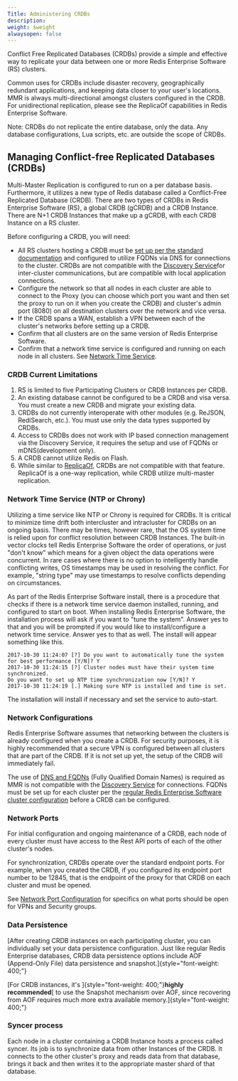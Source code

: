 ```yaml
---
Title: Administering CRDBs
description: 
weight: $weight
alwaysopen: false
---
```

Conflict Free Replicated Databases (CRDBs) provide a simple and
effective way to replicate your data between one or more Redis
Enterprise Software (RS) clusters.

Common uses for CRDBs include disaster recovery, geographically
redundant applications, and keeping data closer to your user's
locations. MMR is always multi-directional amongst clusters configured
in the CRDB. For unidirectional replication, please see the ReplicaOf
capabilities in Redis Enterprise Software.

Note: CRDBs do not replicate the entire database, only the data. Any
database configurations, Lua scripts, etc. are outside the scope of
CRDBs.

Managing Conflict-free Replicated Databases (CRDBs)
---------------------------------------------------

Multi-Master Replication is configured to run on a per database basis.
Furthermore, it utilizes a new type of Redis database called a
Conflict-Free Replicated Database (CRDB). There are two types of CRDBs
in Redis Enterprise Software (RS), a global CRDB (gCRDB) and a CRDB
Instance. There are N+1 CRDB Instances that make up a gCRDB, with each
CRDB Instance on a RS cluster.

Before configuring a CRDB, you will need:

-   All RS clusters hosting a CRDB must be [set up per the standard
    documentation](/redis-enterprise-documentation/administering/cluster-operations/new-cluster-setup/)
    and configured to utilize FQDNs via DNS for connections to the
    cluster. CRDBs are not compatible with the [Discovery
    Service](/redis-enterprise-documentation/concepts-architecture/concepts/discovery-service/)for
    inter-cluster communications, but are compatible with local
    application connections.
-   Configure the network so that all nodes in each cluster are able to
    connect to the Proxy (you can choose which port you want and then
    set the proxy to run on it when you create the CRDB) and cluster's
    admin port (8080) on all destination clusters over the network and
    vice versa.
-   If the CRDB spans a WAN, establish a VPN between each of the
    cluster's networks before setting up a CRDB.
-   Confirm that all clusters are on the same version of Redis
    Enterprise Software.
-   Confirm that a network time service is configured and running on
    each node in all clusters. See [Network Time
    Service](#network-time).

### CRDB Current Limitations

1.  RS is limited to five Participating Clusters or CRDB Instances per
    CRDB.
2.  An existing database cannot be configured to be a CRDB and visa
    versa. You must create a new CRDB and migrate your existing data.
3.  CRDBs do not currently interoperate with other modules (e.g. ReJSON,
    RediSearch, etc.). You must use only the data types supported by
    CRDBs.
4.  Access to CRDBs does not work with IP based connection management
    via the Discovery Service, it requires the setup and use of FQDNs or
    mDNS(development only).
5.  A CRDB cannot utilize Redis on Flash.
6.  While similar to
    [ReplicaOf](/redis-enterprise-documentation/administering/intercluster-replication/replica-of/),
    CRDBs are not compatible with that feature. ReplicaOf is a one-way
    replication, while CRDB utilize multi-master replication.

### Network Time Service (NTP or Chrony)

Utilizing a time service like NTP or Chrony is required for CRDBs. It is
critical to minimize time drift both intercluster and intracluster for
CRDBs on an ongoing basis. There may be times, however rare, that the OS
system time is relied upon for conflict resolution between CRDB
Instances. The built-in vector clocks tell Redis Enterprise Software the
order of operations, or just "don't know" which means for a given object
the data operations were concurrent. In rare cases where there is no
option to intelligently handle conflicting writes, OS timestamps may be
used in resolving the conflict. For example, "string type" may use
timestamps to resolve conflicts depending on circumstances.

As part of the Redis Enterprise Software install, there is a procedure
that checks if there is a network time service daemon installed,
running, and configured to start on boot. When installing Redis
Enterprise Software, the installation process will ask if you want to
"tune the system". Answer yes to that and you will be prompted if you
would like to install/configure a network time service. Answer yes to
that as well. The install will appear something like this.

``` {style="border: 2px solid #ddd; background-color: #333; color: #fff; padding: 10px; -webkit-font-smoothing: auto;"}
2017-10-30 11:24:07 [?] Do you want to automatically tune the system for best performance [Y/N]? Y
2017-10-30 11:24:15 [?] Cluster nodes must have their system time synchronized.
Do you want to set up NTP time synchronization now [Y/N]? Y
2017-10-30 11:24:19 [.] Making sure NTP is installed and time is set.
```

The installation will install if necessary and set the service to
auto-start.

### Network Configurations

Redis Enterprise Software assumes that networking between the clusters
is already configured when you create a CRDB. For security purposes, it
is highly recommended that a secure VPN is configured between all
clusters that are part of the CRDB. If it is not set up yet, the setup
of the CRDB will immediately fail.

The use of [DNS and
FQDNs](/redis-enterprise-documentation/administering/installing-upgrading/configuring/cluster-name-dns-connection-management/)
(Fully Qualified Domain Names) is required as MMR is not compatible with
the [Discovery
Service](/redis-enterprise-documentation/concepts-architecture/concepts/discovery-service/)
for connections. FQDNs must be set up for each cluster per the [regular
Redis Enterprise Software cluster
configuration](/redis-enterprise-documentation/administering/cluster-operations/)
before a CRDB can be configured.

### Network Ports

For initial configuration and ongoing maintenance of a CRDB, each node
of every cluster must have access to the Rest API ports of each of the
other cluster's nodes.

For synchronization, CRDBs operate over the standard endpoint ports. For
example, when you created the CRDB, if you configured its endpoint port
number to be 12845, that is the endpoint of the proxy for that CRDB on
each cluster and must be opened.

See [Network Port
Configuration](/redis-enterprise-documentation/administering/designing-production/networking/port-configurations/)
for specifics on what ports should be open for VPNs and Security groups.

### **Data Persistence**

[After creating CRDB instances on each participating cluster, you can
individually set your data persistence configuration. Just like regular
Redis Enterprise databases, CRDB data persistence options include AOF
(Append-Only File) data persistence and
snapshot.]{style="font-weight: 400;"}

[For CRDB instances, it's ]{style="font-weight: 400;"}**highly
recommended**[ to use the Snapshot mechanism over AOF, since recovering
from AOF requires much more extra available
memory.]{style="font-weight: 400;"}

### Syncer process

Each node in a cluster containing a CRDB Instance hosts a process called
syncer. Its job is to synchronize data from other Instances of the CRDB.
It connects to the other cluster's proxy and reads data from that
database, brings it back and then writes it to the appropriate master
shard of that database.
